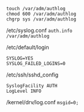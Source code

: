 ```
touch /var/adm/authlog
chmod 600 /var/adm/authlog
chgrp sys /var/adm/authlog
```

/etc/syslog.conf
`auth.info                                       /var/adm/authlog`

/etc/default/login
```
SYSLOG=YES
SYSLOG_FAILED_LOGINS=0
```

/etc/ssh/sshd_config
```
SyslogFacility AUTH
LogLevel INFO
```

/kernel/drv/log.conf
`msgid=0;`
